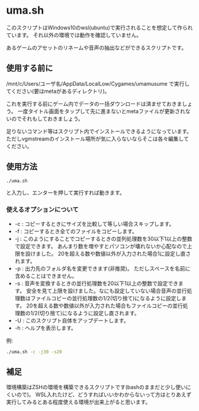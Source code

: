 # uma.sh
このスクリプトはWindows10のwsl(ubuntu)で実行されることを想定して作られています。
それ以外の環境では動作を確認していません。

あるゲームのアセットのリネームや音声の抽出などができるスクリプトです。

## 使用する前に
/mnt/c/Users/ユーザ名/AppData/LocalLow/Cygames/umamusume
で実行してください(要はmetaがあるディレクトリ)。

これを実行する前にゲーム内でデータの一括ダウンロードは済ませておきましょう。
一度タイトル画面をタップして先に進まないとmetaファイルが更新されないのでそれもしておきましょう。

足りないコマンド等はスクリプト内でインストールできるようになっています。
ただしvgmstreamのインストール場所が気に入らないならそこは各々編集してください。

## 使用方法
```sh
./uma.sh
```
と入力し、エンターを押して実行すれば動きます。

### 使えるオプションについて
- -c : コピーするときにサイズを比較して等しい場合スキップします。
- -f : コピーするとき全てのファイルをコピーします。
- -j : このようにすることでコピーするときの並列処理数を30以下1以上の整数で設定できます。
あんまり数を増やすとパソコンが壊れないか心配なので上限を設けました。
20を超える数や数値以外が入力された場合1に設定し直されます。
- -p : 出力先のフォルダ名を変更できます(非推奨)。
ただしスペースを名前に含めることはできません。
- -s : 音声を変換するときの並行処理数を20以下1以上の整数で設定できます。
安全を見て上限を設けました。なにも設定していない場合音声の並行処理数はファイルコピーの並行処理数の1/2(切り捨て)になるように設定します。
20を超える数や数値以外が入力された場合もファイルコピーの並行処理数の1/2(切り捨て)になるように設定し直されます。
- -U : このスクリプト自体をアップデートします。
- -h : ヘルプを表示します。

例:
```sh
./uma.sh -c -j30 -s20
```

## 補足
環境構築はZSHの環境を構築できるスクリプトです(bashのままだと少し使いにくいので)。
WSL入れたけど、どうすればいいかわからないって方はとりあえず実行してみるとある程度使える環境が出来上がると思います。

